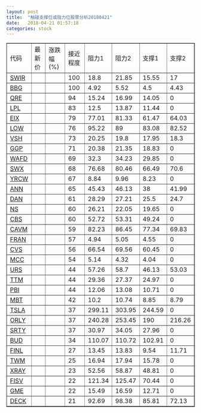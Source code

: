 ```yaml
---
layout: post
title:  "触碰支撑位或阻力位股票分析20180421"
date:   2018-04-21 01:57:18
categories: stock
---
```

<script type="text/javascript">
var stockList = []
stockList.push('gb_swir');
stockList.push('gb_bbg');
stockList.push('gb_qre');
stockList.push('gb_lpl');
stockList.push('gb_eix');
stockList.push('gb_low');
stockList.push('gb_vsh');
stockList.push('gb_ggp');
stockList.push('gb_wafd');
stockList.push('gb_swx');
stockList.push('gb_yrcw');
stockList.push('gb_ann');
stockList.push('gb_dan');
stockList.push('gb_ns');
stockList.push('gb_cbs');
stockList.push('gb_cavm');
stockList.push('gb_fran');
stockList.push('gb_cvs');
stockList.push('gb_mcc');
stockList.push('gb_urs');
stockList.push('gb_ttm');
stockList.push('gb_pbi');
stockList.push('gb_mbt');
stockList.push('gb_tsla');
stockList.push('gb_orly');
stockList.push('gb_srty');
stockList.push('gb_bud');
stockList.push('gb_finl');
stockList.push('gb_twm');
stockList.push('gb_xray');
stockList.push('gb_fisv');
stockList.push('gb_gme');
stockList.push('gb_deck');
</script>
<table border="1">
 <tr>
 <td>代码</td>
 <td>最新价</td>
 <td>涨跌幅(%)</td>
 <td>接近程度</td>
 <td>阻力1</td>
 <td>阻力2</td>
 <td>支撑1</td>
 <td>支撑2</td>
</tr>
  <tr id="swir" class="green">
  <td><a href="http://stock.finance.sina.com.cn/usstock/quotes/SWIR.html" target="_blank">SWIR</a></td><td></td><td></td><td>100</td><td>18.8</td><td>21.85</td><td>15.55</td><td>17</td></tr>
  <tr id="bbg" class="red">
  <td><a href="http://stock.finance.sina.com.cn/usstock/quotes/BBG.html" target="_blank">BBG</a></td><td></td><td></td><td>100</td><td>4.92</td><td>5.52</td><td>4.5</td><td>4.43</td></tr>
  <tr id="qre" class="red">
  <td><a href="http://stock.finance.sina.com.cn/usstock/quotes/QRE.html" target="_blank">QRE</a></td><td></td><td></td><td>94</td><td>15.24</td><td>16.99</td><td>14.05</td><td>0</td></tr>
  <tr id="lpl" class="green">
  <td><a href="http://stock.finance.sina.com.cn/usstock/quotes/LPL.html" target="_blank">LPL</a></td><td></td><td></td><td>83</td><td>12.5</td><td>13.87</td><td>11.44</td><td>0</td></tr>
  <tr id="eix" class="green">
  <td><a href="http://stock.finance.sina.com.cn/usstock/quotes/EIX.html" target="_blank">EIX</a></td><td></td><td></td><td>79</td><td>77.01</td><td>81.33</td><td>61.47</td><td>64.03</td></tr>
  <tr id="low" class="green">
  <td><a href="http://stock.finance.sina.com.cn/usstock/quotes/LOW.html" target="_blank">LOW</a></td><td></td><td></td><td>76</td><td>95.22</td><td>89</td><td>83.08</td><td>82.52</td></tr>
  <tr id="vsh" class="green">
  <td><a href="http://stock.finance.sina.com.cn/usstock/quotes/VSH.html" target="_blank">VSH</a></td><td></td><td></td><td>73</td><td>20.25</td><td>19.8</td><td>17.95</td><td>18.3</td></tr>
  <tr id="ggp" class="red">
  <td><a href="http://stock.finance.sina.com.cn/usstock/quotes/GGP.html" target="_blank">GGP</a></td><td></td><td></td><td>71</td><td>20.38</td><td>21.35</td><td>18.83</td><td>0</td></tr>
  <tr id="wafd" class="red">
  <td><a href="http://stock.finance.sina.com.cn/usstock/quotes/WAFD.html" target="_blank">WAFD</a></td><td></td><td></td><td>69</td><td>32.3</td><td>34.23</td><td>29.85</td><td>0</td></tr>
  <tr id="swx" class="green">
  <td><a href="http://stock.finance.sina.com.cn/usstock/quotes/SWX.html" target="_blank">SWX</a></td><td></td><td></td><td>68</td><td>76.68</td><td>80.46</td><td>66.49</td><td>70.6</td></tr>
  <tr id="yrcw" class="red">
  <td><a href="http://stock.finance.sina.com.cn/usstock/quotes/YRCW.html" target="_blank">YRCW</a></td><td></td><td></td><td>67</td><td>8.84</td><td>9.96</td><td>8.23</td><td>0</td></tr>
  <tr id="ann" class="red">
  <td><a href="http://stock.finance.sina.com.cn/usstock/quotes/ANN.html" target="_blank">ANN</a></td><td></td><td></td><td>65</td><td>45.43</td><td>46.13</td><td>38</td><td>41.99</td></tr>
  <tr id="dan" class="green">
  <td><a href="http://stock.finance.sina.com.cn/usstock/quotes/DAN.html" target="_blank">DAN</a></td><td></td><td></td><td>61</td><td>28.29</td><td>27.21</td><td>25.5</td><td>24.7</td></tr>
  <tr id="ns" class="red">
  <td><a href="http://stock.finance.sina.com.cn/usstock/quotes/NS.html" target="_blank">NS</a></td><td></td><td></td><td>60</td><td>26.21</td><td>22.05</td><td>19.65</td><td>0</td></tr>
  <tr id="cbs" class="green">
  <td><a href="http://stock.finance.sina.com.cn/usstock/quotes/CBS.html" target="_blank">CBS</a></td><td></td><td></td><td>60</td><td>52.72</td><td>53.31</td><td>49.24</td><td>0</td></tr>
  <tr id="cavm" class="green">
  <td><a href="http://stock.finance.sina.com.cn/usstock/quotes/CAVM.html" target="_blank">CAVM</a></td><td></td><td></td><td>59</td><td>82.23</td><td>86.45</td><td>77.34</td><td>69.83</td></tr>
  <tr id="fran" class="green">
  <td><a href="http://stock.finance.sina.com.cn/usstock/quotes/FRAN.html" target="_blank">FRAN</a></td><td></td><td></td><td>57</td><td>4.94</td><td>5.05</td><td>4.55</td><td>0</td></tr>
  <tr id="cvs" class="red">
  <td><a href="http://stock.finance.sina.com.cn/usstock/quotes/CVS.html" target="_blank">CVS</a></td><td></td><td></td><td>56</td><td>66.54</td><td>69.56</td><td>60.45</td><td>0</td></tr>
  <tr id="mcc" class="red">
  <td><a href="http://stock.finance.sina.com.cn/usstock/quotes/MCC.html" target="_blank">MCC</a></td><td></td><td></td><td>54</td><td>5.14</td><td>4.32</td><td>4.04</td><td>0</td></tr>
  <tr id="urs" class="green">
  <td><a href="http://stock.finance.sina.com.cn/usstock/quotes/URS.html" target="_blank">URS</a></td><td></td><td></td><td>44</td><td>57.26</td><td>58.7</td><td>46.13</td><td>53.03</td></tr>
  <tr id="ttm" class="green">
  <td><a href="http://stock.finance.sina.com.cn/usstock/quotes/TTM.html" target="_blank">TTM</a></td><td></td><td></td><td>44</td><td>29.36</td><td>27.37</td><td>24.97</td><td>0</td></tr>
  <tr id="pbi" class="green">
  <td><a href="http://stock.finance.sina.com.cn/usstock/quotes/PBI.html" target="_blank">PBI</a></td><td></td><td></td><td>44</td><td>12.06</td><td>13.08</td><td>10.71</td><td>0</td></tr>
  <tr id="mbt" class="red">
  <td><a href="http://stock.finance.sina.com.cn/usstock/quotes/MBT.html" target="_blank">MBT</a></td><td></td><td></td><td>42</td><td>10.2</td><td>10.74</td><td>8.85</td><td>8.79</td></tr>
  <tr id="tsla" class="green">
  <td><a href="http://stock.finance.sina.com.cn/usstock/quotes/TSLA.html" target="_blank">TSLA</a></td><td></td><td></td><td>37</td><td>299.11</td><td>303.95</td><td>244.59</td><td>0</td></tr>
  <tr id="orly" class="green">
  <td><a href="http://stock.finance.sina.com.cn/usstock/quotes/ORLY.html" target="_blank">ORLY</a></td><td></td><td></td><td>37</td><td>240.28</td><td>253.45</td><td>190</td><td>216.26</td></tr>
  <tr id="srty" class="green">
  <td><a href="http://stock.finance.sina.com.cn/usstock/quotes/SRTY.html" target="_blank">SRTY</a></td><td></td><td></td><td>37</td><td>30.97</td><td>34.05</td><td>27.96</td><td>0</td></tr>
  <tr id="bud" class="green">
  <td><a href="http://stock.finance.sina.com.cn/usstock/quotes/BUD.html" target="_blank">BUD</a></td><td></td><td></td><td>34</td><td>110.07</td><td>110.72</td><td>102.91</td><td>0</td></tr>
  <tr id="finl" class="green">
  <td><a href="http://stock.finance.sina.com.cn/usstock/quotes/FINL.html" target="_blank">FINL</a></td><td></td><td></td><td>27</td><td>13.45</td><td>13.83</td><td>9.54</td><td>11.71</td></tr>
  <tr id="twm" class="green">
  <td><a href="http://stock.finance.sina.com.cn/usstock/quotes/TWM.html" target="_blank">TWM</a></td><td></td><td></td><td>25</td><td>16.94</td><td>17.94</td><td>15.78</td><td>0</td></tr>
  <tr id="xray" class="green">
  <td><a href="http://stock.finance.sina.com.cn/usstock/quotes/XRAY.html" target="_blank">XRAY</a></td><td></td><td></td><td>23</td><td>52.56</td><td>58.87</td><td>48.81</td><td>0</td></tr>
  <tr id="fisv" class="green">
  <td><a href="http://stock.finance.sina.com.cn/usstock/quotes/FISV.html" target="_blank">FISV</a></td><td></td><td></td><td>22</td><td>121.34</td><td>125.47</td><td>70.44</td><td>0</td></tr>
  <tr id="gme" class="green">
  <td><a href="http://stock.finance.sina.com.cn/usstock/quotes/GME.html" target="_blank">GME</a></td><td></td><td></td><td>22</td><td>15.49</td><td>16.59</td><td>12.71</td><td>0</td></tr>
  <tr id="deck" class="red">
  <td><a href="http://stock.finance.sina.com.cn/usstock/quotes/DECK.html" target="_blank">DECK</a></td><td></td><td></td><td>21</td><td>92.69</td><td>98.38</td><td>85.81</td><td>72.13</td></tr>
</table>
